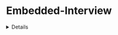 # Embedded-Interview

<details>



# <summary>COMPILER</summary>

<details>

Quá trình biên dịch là quá trình chuyển đổi từ ngôn ngữ bậc cao sang ngôn ngữ mà máy tính có thể hiểu được và quá trình này chia làm 4 giai đoạn:

1. Giai đoạn tiền xử lý (pre-processor): file (.c .h .hpp .cpp) khi đi qua giai đoạn này sẽ biến thành file (.i) (preprocessed source). Tại đây sẽ các source của thư viện include trong main.c sẽ được đem vào, xóa bỏ comment, thay thế các đoạn chương trình, các biến mà marco định nghĩa.
- Cú pháp: gcc -E main.c -o main.i
2. Giai đoạn Compiler: file (.i) khi qua giai đoạn này sẽ thành (.s) (Assembly code). Giai đoạn này sẽ dich ngôn ngữ bậc cao sang ngôn ngữ Assembly (Mỗi vi điều khiển sẽ có cách code Assembly khác nhau, chỉ có 1 số tiêu chuẩn giống nhau, còn lại khác nhiều).
- Cú pháp: gcc main.i -S -o main.s
3. Giai đoạn Assembler: file (.s) sẽ thành (.o/ .obj) và libraries. Giai đoạn này sẽ tạo ra các file hệ thống ( âm thanh, đa phương tiện, icon).
- Cú pháp: gcc -c main.s -o main.o
4. Giai đoạn Linker: file (.o) thành (.exe) (executable). Thực tế file (.exe) là 1 file nén gồm file source, file âm thanh, file hình ảnh, file thư viện nếu ứng dụng đó có. Chủ yếu giai đoạn này sẽ sắp xếp các file trên vào trong 1 file.
<details>



# <summary>STRUCT_UNION</summary>

<details>

## 1. Struct
- Sizeof của Struct bằng tổng các member cộng lại (+ padding nếu có).
- Địa chỉ của Struct sẽ bằng địa chỉ của member đầu tiên và các member còn lại sẽ có địa chỉ riêng của chúng nên chúng có thể lưu giá trị độc lập với nhau.
- Khi nào dùng Struct: Struct cùng một thời điểm ta có thể chọn cùng lúc nhiều member.
- Tùy cách sắp xếp các member trong Struct ta sẽ có sizeof khác nhau, chúng ta nên sắp xếp 1 cách thông minh để không tốn tài nguyên:

   * Đây tiết kiệm tài nguyên.
<p align="center">
  <img src="https://github.com/akhoitn/Test-1/assets/128330556/77714d49-3cae-4862-bf51-9597a67abfdb">
</p> 

   * Đây là lãng phí tài nguyên
<p align="center">
  <img src="https://github.com/akhoitn/Test-1/assets/128330556/271d4a47-36fa-443b-b69f-c42e563a9e5d">
</p> 

## 2. Union
- Sizeof của Union là kích thước của member lớn nhất.

<p align="center">
  <img src="https://github.com/akhoitn/Test-1/assets/128330556/866bfa76-1864-4724-888e-2d149704a005">
</p> 

<p align="center">
  <img src="https://github.com/akhoitn/Test-1/assets/128330556/9b2fc738-255b-4339-8a7c-1c7168855723">
</p> 

- Địa chỉ của Union và các member là dùng chung nên nếu gán giá trị vào thì các member sẽ có giá trị giống nhau.

<p align="center">
  <img src="https://github.com/akhoitn/Test-1/assets/128330556/0d274e6d-1281-4f41-86f6-b1ddcddb9363">
</p>

- Khi nào dùng Union: Union có rất nhiều member và tại 1 thời điểm mình chỉ sử dụng 1 member trong đó thôi thì ta sẽ dùng Union (ví dụ: Khi mua lap, ta sẽ có nhiều hãng để lựa chọn, nhưng ta chỉ có thể chọn 1 hãng để mua).

<details>
</details>
